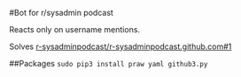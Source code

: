 #Bot for r/sysadmin podcast

Reacts only on username mentions.

Solves [r-sysadminpodcast/r-sysadminpodcast.github.com#1](https://github.com/r-sysadminpodcast/r-sysadminpodcast.github.com/issues/1)

##Packages
`sudo pip3 install praw yaml github3.py`
